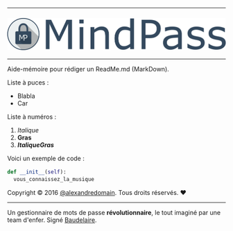 ﻿---

### [![MindPass](https://raw.githubusercontent.com/MindPass/Code/master/Interface%20graphique/LogoMindPass.png)](https://)

---

Aide-mémoire pour rédiger un ReadMe.md (MarkDown).

Liste à puces :

* Blabla
* Car

Liste à numéros :

1. *Italique*
2. **Gras**
3. ***ItaliqueGras***

Voici un exemple de code :

```python
def __init__(self):
  vous_connaissez_la_musique
```

Copyright © 2016 [@alexandredomain](https://github.com/alexandredomain). Tous droits réservés. ♥

---

Un gestionnaire de mots de passe **révolutionnaire**, le tout imaginé par une team d'enfer. Signé [Baudelaire](http://www.google.fr/Baudelaire).